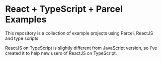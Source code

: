 # React + TypeScript + Parcel Examples

This repository is a collection of example projects using Parcel, ReactJS and type scripts.

ReactJS on TypeScript is slightly different from JavaScript version, so I've created it to help new users of ReactJS on TypeScript.